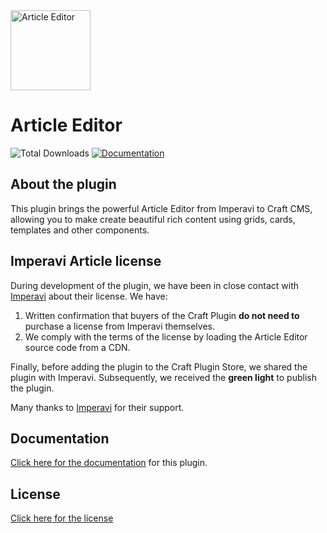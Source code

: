 <img src="https://raw.githubusercontent.com/creativeorange/craft-article/main/src/icon.svg" width="128" height="128" title="Article Editor" alt="Article Editor" />

# Article Editor

![Total Downloads](https://img.shields.io/packagist/dt/creativeorange/craft-article)
[![Documentation](https://img.shields.io/badge/documentation-available-orange)](https://docs.creativeorange.nl/craft-article)

## About the plugin

This plugin brings the powerful Article Editor from Imperavi to Craft CMS, allowing you to make create beautiful rich content using grids, cards, templates and other components.

## Imperavi Article license

During development of the plugin, we have been in close contact with [Imperavi](https://imperavi.com/) about their license. We have:

1. Written confirmation that buyers of the Craft Plugin **do not need to** purchase a license from Imperavi  themselves.
2. We comply with the terms of the license by loading the Article Editor source code from a CDN.

Finally, before adding the plugin to the Craft Plugin Store, we shared the plugin with Imperavi. Subsequently, we received the **green light** to publish the plugin.

Many thanks to [Imperavi](https://imperavi.com/) for their support.

## Documentation

[Click here for the documentation](https://docs.creativeorange.nl/craft-article) for this plugin.

## License

[Click here for the license](LICENSE.md)
